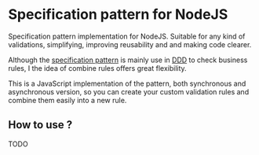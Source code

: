 # Specification pattern for NodeJS

Specification pattern implementation for NodeJS. Suitable for any kind of validations, simplifying, improving reusability and and making code clearer.

Although the [specification pattern](https://en.wikipedia.org/wiki/Specification_pattern) is mainly use in [DDD](https://en.wikipedia.org/wiki/Domain-driven_design) to check business rules, I the idea of combine rules offers great flexibility.

This is a JavaScript implementation of the pattern, both synchronous and asynchronous version, so you can create your custom validation rules and combine them easily into a new rule.

## How to use ?

TODO
